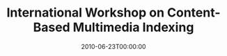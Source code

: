 ---
acronym: CBMI-2010
date: '2010-06-23T00:00:00'
ext_url: http://cbmi.eurecom.fr/
location: Grenoble, France
submission_date: '2010-01-07T00:00:00'
title: International Workshop on Content-Based Multimedia Indexing
---